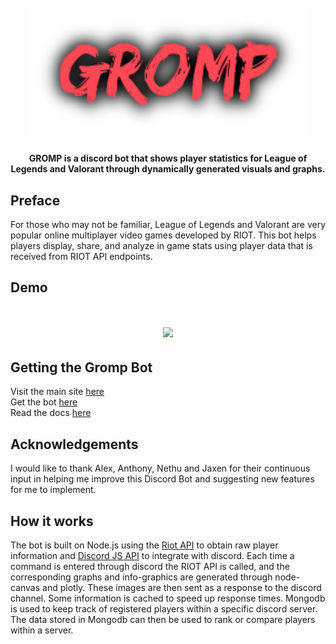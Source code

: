 
<h1 align="center">
  <br>
  <a href="https://github.com/Dhruv-m-Shah/Gromp-Riot-Discord-Bot/blob/master/img/grompLogo.png"><img src="https://github.com/Dhruv-m-Shah/Gromp-Riot-Discord-Bot/blob/master/img/grompLogo.png" alt="Markdownify" width="450"></a>

</h1>
<h4 align="center">GROMP is a discord bot that shows player statistics for League of Legends and Valorant through dynamically generated visuals and graphs.</h4>

## Preface

For those who may not be familiar, League of Legends and Valorant are very popular online multiplayer video games developed by RIOT. This bot helps players display, share, and analyze in game stats using player data that is received from RIOT API endpoints.

## Demo
<h1 align="center">
<img src = "https://github.com/Dhruv-m-Shah/Gromp-Riot-Discord-Bot/blob/master/img/grompDemo.gif"></img>
</h1>

## Getting the Gromp Bot
Visit the main site  <a href = "http://www.gromp.xyz/">here</a> <br>
Get the bot <a href = "https://discordapp.com/api/oauth2/authorize?client_id=704888702585012345&permissions=0&scope=bot">here</a> </br>
Read the docs <a href = "http://www.gromp.xyz/Documentation/start.html">here</a>

## Acknowledgements
I would like to thank Alex, Anthony, Nethu and Jaxen for their continuous input in helping me improve this Discord Bot and suggesting new features for me to implement.

## How it works
The bot is built on Node.js using the <a href = "https://developer.riotgames.com/">Riot API</a> to obtain raw player information and <a href = "https://discord.js.org/#/">Discord JS API</a> to integrate with discord. Each time a command is entered through discord the RIOT API is called, and the corresponding graphs and info-graphics are generated through node-canvas and plotly. These images are then sent as a response to the discord channel. Some information is cached to speed up response times. Mongodb is used to keep track of registered players within a specific discord server. The data stored in Mongodb can then be used to rank or compare players within a server.
